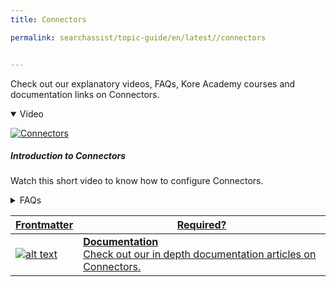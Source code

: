 ```yaml
---
title: Connectors

permalink: searchassist/topic-guide/en/latest//connectors


---
```

<!--#### Topic Guide
###### Connectors-->

  Check out our explanatory videos, FAQs, Kore Academy courses and documentation links on Connectors.


<details class="introduction-video" open>
  <summary>Video
  </summary>

   [![Connectors](images/VideoCoverImage.png)](https://player.vimeo.com/video/784486217?h=5d9b35336a&badge=0&autopause=0&player_id=0&app_id=58479/embed)

  ##### Introduction to Connectors 
  Watch this short video to know how to configure Connectors.

</details>

<details>
  <summary>FAQs
  </summary>

  <a class="doc-link" target="_blank" href="https://docs.kore.ai/searchassist/manage-content-sources/connectors/introduction-to-connectors/">
 
  What are Connectors ?

</a>

 <a class="doc-link" target="_blank" href="https://docs.kore.ai/searchassist/manage-content-sources/connectors/introduction-to-connectors/">
 
  How to ingest content and synchronize Connectors?

</a>
 
  
</details>

<a class="doc-link" target="_blank" href="https://docs.kore.ai/searchassist/manage-content-sources/connectors/introduction-to-connectors/">
 
| Frontmatter | Required? |
|-------------|-------------|
| ![alt text](images/SA_Documentation.svg "Title") | **Documentation**  <br /> Check out our in depth documentation articles on Connectors. |  


</a>
